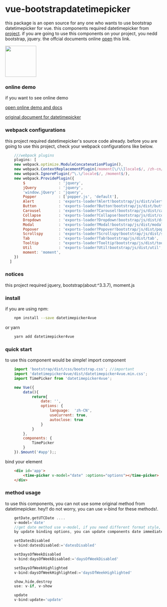 # vue-bootstrapdatetimepicker
this package is an open source for any one who wants to use bootstrap datetimepicker for vue.
this components required datetimepicker from [project](https://github.com/uxsolutions/bootstrap-datepicker).
if you are going to use this components on your project, you nedd bootstrap, jquery.
the offcial documents online [open](https://bootstrap-datepicker.readthedocs.io/en/stable/) this link.

<p><img width="100px" src="https://image.flaticon.com/icons/svg/1040/1040214.svg"></p>

### online demo
if you want to see online demo
<p><a href="https://virskor.github.io/vue-bootstrapdatetimepicker/" target="_blank">open online demo and docs</a></p>
<p><a href="https://bootstrap-datepicker.readthedocs.io/en/stable/" target="_blank">original document for datetimepicker</a></p>

### webpack configurations
this project required datetimepicker's source code already. before you are going to use this project, check your webpack configurations like below.
```js
    ///webpack plugins
    plugins: [
    new webpack.optimize.ModuleConcatenationPlugin(),
    new webpack.ContextReplacementPlugin(/moment[\/\\]locale$/, /zh-cn/), //if you are using I18N locales, do not add this
    new webpack.IgnorePlugin(/^\.\/locale$/, /moment$/),
    new webpack.ProvidePlugin({
        $               : 'jquery',
        jQuery          : 'jquery',
        'window.jQuery' : 'jquery',
        Popper          : ['popper.js', 'default'],
        Alert           : 'exports-loader?Alert!bootstrap/js/dist/alert',
        Button          : 'exports-loader?Button!bootstrap/js/dist/button',
        Carousel        : 'exports-loader?Carousel!bootstrap/js/dist/carousel',
        Collapse        : 'exports-loader?Collapse!bootstrap/js/dist/collapse',
        Dropdown        : 'exports-loader?Dropdown!bootstrap/js/dist/dropdown',
        Modal           : 'exports-loader?Modal!bootstrap/js/dist/modal',
        Popover         : 'exports-loader?Popover!bootstrap/js/dist/popover',
        Scrollspy       : 'exports-loader?Scrollspy!bootstrap/js/dist/scrollspy',
        Tab             : 'exports-loader?Tab!bootstrap/js/dist/tab',
        Tooltip         : "exports-loader?Tooltip!bootstrap/js/dist/tooltip",
        Util            : 'exports-loader?Util!bootstrap/js/dist/util',
        moment: 'moment',
    })
  ]
```
### notices
this project required jquery, bootstrap(about:^3.3.7), moment.js

### install
if you are using npm:
```sh
    npm install --save datetimepicker4vue
```
or yarn
```sh
    yarn add datetimepicker4vue
```

### quick start
to use this component would be simple!
import component
```js
    import 'bootstrap/dist/css/bootstrap.css'; //important
    import 'datetimepicker4vue/dist/datetimepicker4vue.min.css';
    import TimePicker from 'datetimepicker4vue';

    new Vue({
        data(){
            return{
                date: '',
                options: {
                    language:  'zh-CN',
                    useCurrent: true,
                    autoclose: true
                }
            }
        },
        components: {
            TimePicker
        }
    }).$mount('#app');;
```
bind your element
```html
    <div id='app'>
        <time-picker v-model="date" :options="options"></time-picker>
    </div>
```
### method usage
to use this components, you can not use some original method from datetimepicker.
hey!! do not worry, you can use v-bind for these methods!.

```js
    getDate,getUTCDate ....
    v-model='date'
    //get date method use v-model, if you need different format style, do it your self.
    by update binding options, you can update components date immediately.

    setDatesDisabled
    v-bind:datesDisabled:='datesDisabled'

    setDaysOfWeekDisabled
    v-bind:daysOfWeekDisabled:='daysOfWeekDisabled'

    setDaysOfWeekHighlighted
    v-bind:daysOfWeekHighlighted:='daysOfWeekHighlighted'

    show,hide,destroy
    use: v-if, v-show

    update
    v-bind:update='update'
```
